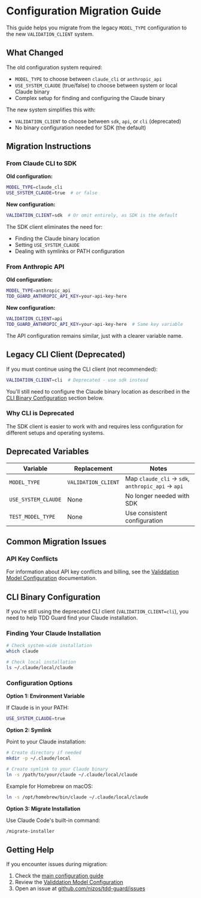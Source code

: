 # Configuration Migration Guide

This guide helps you migrate from the legacy `MODEL_TYPE` configuration to the new `VALIDATION_CLIENT` system.

## What Changed

The old configuration system required:

- `MODEL_TYPE` to choose between `claude_cli` or `anthropic_api`
- `USE_SYSTEM_CLAUDE` (true/false) to choose between system or local Claude binary
- Complex setup for finding and configuring the Claude binary

The new system simplifies this with:

- `VALIDATION_CLIENT` to choose between `sdk`, `api`, or `cli` (deprecated)
- No binary configuration needed for SDK (the default)

## Migration Instructions

### From Claude CLI to SDK

**Old configuration:**

```bash
MODEL_TYPE=claude_cli
USE_SYSTEM_CLAUDE=true  # or false
```

**New configuration:**

```bash
VALIDATION_CLIENT=sdk  # Or omit entirely, as SDK is the default
```

The SDK client eliminates the need for:

- Finding the Claude binary location
- Setting `USE_SYSTEM_CLAUDE`
- Dealing with symlinks or PATH configuration

### From Anthropic API

**Old configuration:**

```bash
MODEL_TYPE=anthropic_api
TDD_GUARD_ANTHROPIC_API_KEY=your-api-key-here
```

**New configuration:**

```bash
VALIDATION_CLIENT=api
TDD_GUARD_ANTHROPIC_API_KEY=your-api-key-here  # Same key variable
```

The API configuration remains similar, just with a clearer variable name.

## Legacy CLI Client (Deprecated)

If you must continue using the CLI client (not recommended):

```bash
VALIDATION_CLIENT=cli  # Deprecated - use sdk instead
```

You'll still need to configure the Claude binary location as described in the [CLI Binary Configuration](#cli-binary-configuration) section below.

### Why CLI is Deprecated

The SDK client is easier to work with and requires less configuration for different setups and operating systems.

## Deprecated Variables

| Variable            | Replacement         | Notes                                             |
| ------------------- | ------------------- | ------------------------------------------------- |
| `MODEL_TYPE`        | `VALIDATION_CLIENT` | Map `claude_cli` → `sdk`, `anthropic_api` → `api` |
| `USE_SYSTEM_CLAUDE` | None                | No longer needed with SDK                         |
| `TEST_MODEL_TYPE`   | None                | Use consistent configuration                      |

## Common Migration Issues

### API Key Conflicts

For information about API key conflicts and billing, see the [Validdation Model Configuration](validation-model.md) documentation.

## CLI Binary Configuration

If you're still using the deprecated CLI client (`VALIDATION_CLIENT=cli`), you need to help TDD Guard find your Claude installation.

### Finding Your Claude Installation

```bash
# Check system-wide installation
which claude

# Check local installation
ls ~/.claude/local/claude
```

### Configuration Options

**Option 1: Environment Variable**

If Claude is in your PATH:

```bash
USE_SYSTEM_CLAUDE=true
```

**Option 2: Symlink**

Point to your Claude installation:

```bash
# Create directory if needed
mkdir -p ~/.claude/local

# Create symlink to your Claude binary
ln -s /path/to/your/claude ~/.claude/local/claude
```

Example for Homebrew on macOS:

```bash
ln -s /opt/homebrew/bin/claude ~/.claude/local/claude
```

**Option 3: Migrate Installation**

Use Claude Code's built-in command:

```bash
/migrate-installer
```

## Getting Help

If you encounter issues during migration:

1. Check the [main configuration guide](configuration.md)
2. Review the [Validdation Model Configuration](validation-model.md)
3. Open an issue at [github.com/nizos/tdd-guard/issues](https://github.com/nizos/tdd-guard/issues)

